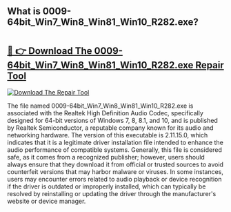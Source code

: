 ## What is 0009-64bit_Win7_Win8_Win81_Win10_R282.exe? 

# <h2><a href="https://exedetect.com/download.php?0009-64bit_Win7_Win8_Win81_Win10_R282.exe">🔗 👉 Download The 0009-64bit_Win7_Win8_Win81_Win10_R282.exe Repair Tool</a></h2>

[![Download The Repair Tool](https://exedetect.com/download-button.jpg)](https://exedetect.com/download.php?0009-64bit_Win7_Win8_Win81_Win10_R282.exe)

The file named 0009-64bit_Win7_Win8_Win81_Win10_R282.exe is associated with the Realtek High Definition Audio Codec, specifically designed for 64-bit versions of Windows 7, 8, 8.1, and 10, and is published by Realtek Semiconductor, a reputable company known for its audio and networking hardware. The version of this executable is 2.11.15.0, which indicates that it is a legitimate driver installation file intended to enhance the audio performance of compatible systems. Generally, this file is considered safe, as it comes from a recognized publisher; however, users should always ensure that they download it from official or trusted sources to avoid counterfeit versions that may harbor malware or viruses. In some instances, users may encounter errors related to audio playback or device recognition if the driver is outdated or improperly installed, which can typically be resolved by reinstalling or updating the driver through the manufacturer's website or device manager.